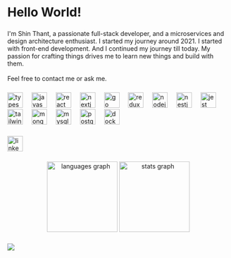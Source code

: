 <h1 align="left">Hello World!</h1>

###

<p align="left">I'm Shin Thant, a passionate full-stack developer, and a microservices and design architecture enthusiast. I started my journey around 2021. I started with front-end development. And I continued my journey till today. My passion for crafting things drives me to learn new things and build with them.<br><br>Feel free to contact me or ask me.</p>

###

<p align="left"></p>

###

<div align="left">
  <img src="https://skillicons.dev/icons?i=ts" height="35" alt="typescript logo"  />
  <img width="12" />
  <img src="https://skillicons.dev/icons?i=js" height="35" alt="javascript logo"  />
  <img width="12" />
  <img src="https://skillicons.dev/icons?i=react" height="35" alt="react logo"  />
  <img width="12" />
  <img src="https://cdn.jsdelivr.net/gh/devicons/devicon/icons/nextjs/nextjs-original.svg" height="35" alt="nextjs logo"  />
  <img width="12" />
  <img src="https://cdn.jsdelivr.net/gh/devicons/devicon/icons/go/go-original.svg" height="35" alt="go logo"  />
  <img width="12" />
  <img src="https://skillicons.dev/icons?i=redux" height="35" alt="redux logo"  />
  <img width="12" />
  <img src="https://skillicons.dev/icons?i=nodejs" height="35" alt="nodejs logo"  />
  <img width="12" />
  <img src="https://skillicons.dev/icons?i=nestjs" height="35" alt="nestjs logo"  />
  <img width="12" />
  <img src="https://skillicons.dev/icons?i=jest" height="35" alt="jest logo"  />
  <img width="12" />
  <img src="https://skillicons.dev/icons?i=tailwind" height="35" alt="tailwindcss logo"  />
  <img width="12" />
  <img src="https://skillicons.dev/icons?i=mongodb" height="35" alt="mongodb logo"  />
  <img width="12" />
  <img src="https://cdn.jsdelivr.net/gh/devicons/devicon/icons/mysql/mysql-original.svg" height="35" alt="mysql logo"  />
  <img width="12" />
  <img src="https://cdn.jsdelivr.net/gh/devicons/devicon/icons/postgresql/postgresql-original.svg" height="35" alt="postgresql logo"  />
  <img width="12" />
  <img src="https://skillicons.dev/icons?i=docker" height="35" alt="docker logo"  />
</div>

###

<div align="left">
  <a href="https://www.linkedin.com/in/shin-thant-383459221/" target="_blank">
    <img src="https://img.shields.io/static/v1?message=LinkedIn&logo=linkedin&label=&color=0077B5&logoColor=white&labelColor=&style=for-the-badge" height="35" alt="linkedin logo"  />
  </a>
</div>

###

<p align="left"></p>

###

<div align="center">
  <img src="https://github-readme-stats.vercel.app/api/top-langs?username=Shin-Thant&locale=en&hide_title=false&layout=compact&card_width=320&langs_count=5&theme=dark&hide_border=true&order=2" height="160" alt="languages graph"  />
  <img src="https://github-readme-stats.vercel.app/api?username=Shin-Thant&hide_title=false&hide_rank=false&show_icons=true&include_all_commits=true&count_private=true&disable_animations=true&theme=dark&locale=en&hide_border=true&order=1" height="160" alt="stats graph"  />
</div>

###

<div align="left">
  <img src="https://visitor-badge.laobi.icu/badge?page_id=Shin-Thant.Shin-Thant&"  />
</div>

###
